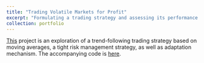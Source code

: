 ```yaml
---
title: "Trading Volatile Markets for Profit"
excerpt: "Formulating a trading strategy and assessing its performance using Monte Carlo simulations "
collection: portfolio
---
```


<a href="https://cyrusmaz.github.io/files/TradingVolatileDerivatives.pdf">This</a>
project is an exploration of a trend-following trading strategy based on moving averages, a tight risk management strategy, as well as adaptation mechanism. The accompanying code is [here](https://github.com/cyrusmaz/cyrusmaz.github.io/tree/master/files/auto_trading).
